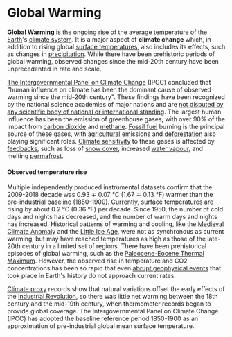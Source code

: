 # Global Warming
**Global Warming** is the ongoing rise of the average temperature of the [Earth](https://en.wikipedia.org/wiki/Earth)'s [climate system](https://en.wikipedia.org/wiki/Climate_system). It is a major aspect of **climate change** which, in addition to rising global [surface temperatures](https://en.wikipedia.org/wiki/Instrumental_temperature_record), also includes its effects, such as changes in [precipitation](https://en.wikipedia.org/wiki/Precipitation). While there have been prehistoric periods of global warming, observed changes since the mid-20th century have been unprecedented in rate and scale.
[The Intergovernmental Panel on Climate Change](https://en.wikipedia.org/wiki/Intergovernmental_Panel_on_Climate_Change) (IPCC) concluded that "human influence on climate has been the dominant cause of observed warming since the mid-20th century". These findings have been recognized by the national science academies of major nations and are [not disputed by any scientific body of national or international standing](https://en.wikipedia.org/wiki/Scientific_consensus_on_climate_change). The largest human influence has been the emission of greenhouse gases, with over 90% of the impact from [carbon dioxide](/wiki/co2) and [methane](/wiki/methane). [Fossil fuel](https://en.wikipedia.org/wiki/Fossil_fuel) burning is the principal source of these gases, with [agricultural](https://en.wikipedia.org/wiki/Agriculture) emissions and [deforestation](https://en.wikipedia.org/wiki/Deforestation) also playing significant roles. [Climate sensitivity](https://en.wikipedia.org/wiki/Climate_sensitivity) to these gases is affected by [feedbacks](https://en.wikipedia.org/wiki/Climate_change_feedback), such as loss of [snow cover](https://en.wikipedia.org/wiki/Albedo), increased [water vapour](https://en.wikipedia.org/wiki/Water_vapor), and melting [permafrost](https://en.wikipedia.org/wiki/Permafrost).
#### Observed temperature rise
Multiple independently produced instrumental datasets confirm that the 2009-2018 decade was 0.93 &#x2213; 0.07 &#x00B0;C (1.67 &#x2213; 0.13 &#x00B0;F) warmer than the pre-industrial baseline (1850-1900). Currently, surface temperatures are rising by about 0.2 &#x00B0;C (0.36 &#x00B0;F) per decade. Since 1950, the number of cold days and nights has decreased, and the number of warm days and nights has increased. Historical patterns of warming and cooling, like the [Medieval Climate Anomaly](https://en.wikipedia.org/wiki/Medieval_Climate_Anomaly) and the [Little Ice Age](https://en.wikipedia.org/wiki/Little_Ice_Age), were not as synchronous as current warming, but may have reached temperatures as high as those of the late-20th century in a limited set of regions. There have been prehistorical episodes of global warming, such as the [Paleocene-Eocene Thermal Maximum](https://en.wikipedia.org/wiki/Paleocene-Eocene_Thermal_Maximum). However, the observed rise in temperature and CO2 concentrations has been so rapid that even [abrupt geophysical events](https://en.wikipedia.org/wiki/Abrupt_climate_change) that took place in Earth's history do not approach current rates.

[Climate proxy](https://en.wikipedia.org/wiki/Proxy_(climate)) records show that natural variations offset the early effects of the [Industrial Revolution](https://en.wikipedia.org/wiki/Industrial_Revolution), so there was little net warming between the 18th century and the mid-19th century, when thermometer records began to provide global coverage. The Intergovernmental Panel on Climate Change (IPCC) has adopted the baseline reference period 1850-1900 as an approximation of pre-industrial global mean surface temperature.